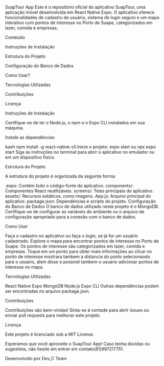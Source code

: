 SuapTour App
Este é o repositório oficial do aplicativo SuapTour, uma aplicação móvel desenvolvida em React Native Expo. O aplicativo oferece funcionalidades de cadastro de usuário, sistema de login seguro e um mapa interativo com pontos de interesse no Porto de Suape, categorizados em lazer, comida e empresas.

Conteúdo

Instruções de Instalação

Estrutura do Projeto

Configuração do Banco de Dados

Como Usar?

Tecnologias Utilizadas

Contribuições

Licença

Instruções de Instalação

Certifique-se de ter o Node.js, o npm e o Expo CLI instalados em sua máquina.

Instale as dependências:

bash
npm install -g react-native-cli 
Inicie o projeto:
expo start ou npx expo start
Siga as instruções no terminal para abrir o aplicativo no emulador ou em um dispositivo físico.

Estrutura do Projeto

A estrutura do projeto é organizada da seguinte forma:

.expo: Contém todo o código-fonte do aplicativo.
components/: Componentes React reutilizáveis.
screens/: Telas principais do aplicativo.
assets/: Recursos estáticos, como imagens.
App.js: Arquivo principal do aplicativo.
package.json: Dependências e scripts do projeto.
Configuração do Banco de Dados
O banco de dados utilizado neste projeto é o MongoDB. Certifique-se de configurar as variáveis de ambiente ou o arquivo de configuração apropriado para a conexão com o banco de dados.

Como Usar

Faça o cadastro no aplicativo ou faça o login, se já for um usuário cadastrado.
Explore o mapa para encontrar pontos de interesse no Porto de Suape.
Os pontos de interesse são categorizados em lazer, comida e empresas. Toque em um ponto para obter mais informações ao clicar no ponto de interesse mostrara tambem a distancia do ponto selecionaodo para o usuario, alem disso e possivel tambem o usuario adicionar pontos de interesse no mapa.

Tecnologias Utilizadas

React Native Expo
MongoDB
Node.js
Expo CLI
Outras dependências podem ser encontradas no arquivo package.json.

Contribuições

Contribuições são bem-vindas! Sinta-se à vontade para abrir issues ou enviar pull requests para melhorar este projeto.

Licença

Este projeto é licenciado sob a MIT License.

Esperamos que você aproveite o SuapTour App! Caso tenha dúvidas ou sugestões, não hesite em entrar em contato(81)997217751.

Desenvolvido por Dev_C Team
